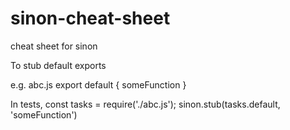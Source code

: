 # sinon-cheat-sheet
cheat sheet for sinon

To stub default exports

e.g. abc.js
export default {
   someFunction
}

In tests,
const tasks = require('./abc.js');
sinon.stub(tasks.default, 'someFunction')
